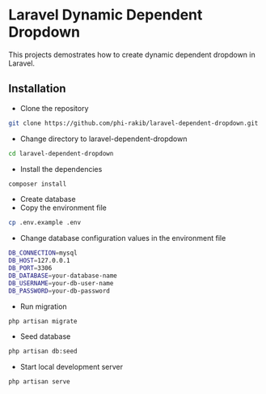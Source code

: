 # Laravel Dynamic Dependent Dropdown

This projects demostrates how to create dynamic dependent dropdown in Laravel.

## Installation

- Clone the repository
```bash
git clone https://github.com/phi-rakib/laravel-dependent-dropdown.git
```

- Change directory to laravel-dependent-dropdown
```bash
cd laravel-dependent-dropdown
```

- Install the dependencies
```bash
composer install
```
- Create database
- Copy the environment file
```bash
cp .env.example .env
```
- Change database configuration values in the environment file
```bash
DB_CONNECTION=mysql
DB_HOST=127.0.0.1
DB_PORT=3306
DB_DATABASE=your-database-name
DB_USERNAME=your-db-user-name
DB_PASSWORD=your-db-password
```
- Run migration
```bash
php artisan migrate
```
- Seed database
```bash
php artisan db:seed
```
- Start local development server
```bash
php artisan serve
```